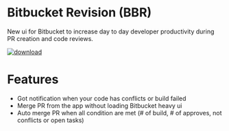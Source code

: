 # Bitbucket Revision (BBR)

New ui for Bitbucket to increase day to day developer productivity during PR creation and code reviews.

[![download](https://img.shields.io/badge/download-macos-blue)](https://github.com/setdvd/bbr/releases/latest/download/BBR.dmg)

# Features

* Got notification when your code has conflicts or build failed
* Merge PR from the app without loading Bitbucket heavy ui
* Auto merge PR when all condition are met (# of build, # of approves, not conflicts or open tasks) 
